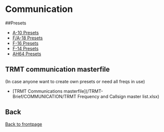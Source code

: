 # Communication


##Presets

- [A-10 Presets](/TRMT-Brief/COMMUNICATION/A10_Presets.pdf)
- [F/A-18 Presets](/TRMT-Brief/COMMUNICATION/FA18_Presets.pdf)
- [F-16 Presets](/TRMT-Brief/COMMUNICATION/F16_Presets.pdf)
- [F-14 Presets](/TRMT-Brief/Communication/F14_Presets.PDF)
- [AH64 Presets](/TRMT-Brief/COMMUNICATION/AH64_Presets.PDF)


## TRMT communication masterfile
(In case anyone want to create own presets or need all freqs in use)
- [TRMT Communications masterfile](/TRMT-Brief/COMMUNICATION/TRMT Frequency and Callsign master list.xlsx)


## Back
[Back to frontpage](https://132nd-vwing.github.io/TRMT-Brief/)